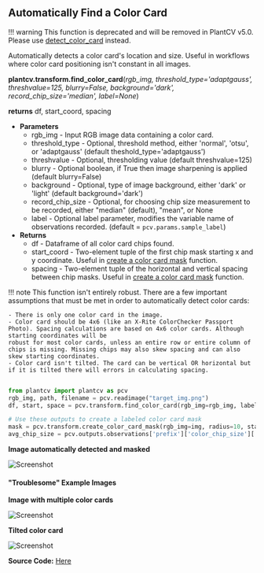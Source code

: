 ## Automatically Find a Color Card

!!! warning
    This function is deprecated and will be removed in PlantCV v5.0. Please use
    [detect_color_card](transform_detect_color_card.md) instead.

Automatically detects a color card's location and size. Useful in workflows where color card positioning isn't constant in all images.

**plantcv.transform.find_color_card**(*rgb_img, threshold_type='adaptgauss', threshvalue=125, blurry=False, background='dark', record_chip_size='median', label=None*)

**returns** df, start_coord, spacing

- **Parameters**
    - rgb_img          - Input RGB image data containing a color card.
    - threshold_type   - Optional, threshold method, either 'normal', 'otsu', or 'adaptgauss' (default theshold_type='adaptgauss')
    - threshvalue      - Optional, thresholding value (default threshvalue=125)
    - blurry           - Optional boolean, if True then image sharpening is applied (default blurry=False)
    - background       - Optional, type of image background, either 'dark' or 'light' (default background='dark')
    - record_chip_size - Optional, for choosing chip size measurement to be recorded, either "median" (default), "mean", or None
    - label - Optional label parameter, modifies the variable name of observations recorded. (default = `pcv.params.sample_label`)
- **Returns**
    - df            - Dataframe of all color card chips found.
    - start_coord   - Two-element tuple of the first chip mask starting x and y coordinate. Useful in [create a color card mask](#create-a-labeled-color-card-mask) function.
    - spacing       - Two-element tuple of the horizontal and vertical spacing between chip masks. Useful in [create a color card mask](#create-a-labeled-color-card-mask) function.

!!! note
    This function isn't entirely robust. There are a few important assumptions that must be met in order to automatically
    detect color cards:

    - There is only one color card in the image.
    - Color card should be 4x6 (like an X-Rite ColorChecker Passport Photo). Spacing calculations are based on 4x6 color cards. Although starting coordinates will be
    robust for most color cards, unless an entire row or entire column of chips is missing. Missing chips may also skew spacing and can also skew starting coordinates.
    - Color card isn't tilted. The card can be vertical OR horizontal but if it is tilted there will errors in calculating spacing.

```python

from plantcv import plantcv as pcv
rgb_img, path, filename = pcv.readimage("target_img.png")
df, start, space = pcv.transform.find_color_card(rgb_img=rgb_img, label="prefix")

# Use these outputs to create a labeled color card mask
mask = pcv.transform.create_color_card_mask(rgb_img=img, radius=10, start_coord=start, spacing=space, ncols=6, nrows=4)
avg_chip_size = pcv.outputs.observations['prefix']['color_chip_size']['value']

```

**Image automatically detected and masked**

![Screenshot](img/documentation_images/correct_color_imgs/find_color_card.jpg)

#### "Troublesome" Example Images

**Image with multiple color cards**

![Screenshot](img/documentation_images/correct_color_imgs/multiple_color_card.jpg)

**Tilted color card**

![Screenshot](img/documentation_images/correct_color_imgs/tilted_color_card.jpg)

**Source Code:** [Here](https://github.com/danforthcenter/plantcv/blob/main/plantcv/plantcv/transform/find_color_card.py)
